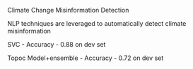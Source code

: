 Climate Change Misinformation Detection

NLP techniques are leveraged to automatically detect climate misinformation

SVC - Accuracy - 0.88 on dev set

Topoc Model+ensemble - Accuracy - 0.72 on dev set
